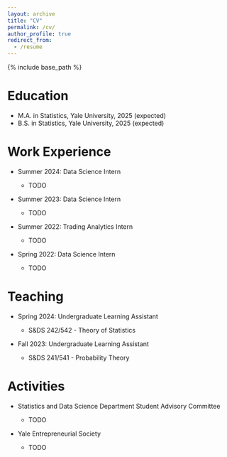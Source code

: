 ```yaml
---
layout: archive
title: "CV"
permalink: /cv/
author_profile: true
redirect_from:
  - /resume
---
```


{% include base_path %}

Education
======
* M.A. in Statistics, Yale University, 2025 (expected)
* B.S. in Statistics, Yale University, 2025 (expected)

Work Experience
======
* Summer 2024: Data Science Intern
  * TODO

* Summer 2023: Data Science Intern
  * TODO

* Summer 2022: Trading Analytics Intern
  * TODO
 
* Spring 2022: Data Science Intern
  * TODO

Teaching
======
* Spring 2024: Undergraduate Learning Assistant
  * S&DS 242/542 - Theory of Statistics
  
* Fall 2023: Undergraduate Learning Assistant
  * S&DS 241/541 - Probability Theory
  
Activities
======
* Statistics and Data Science Department Student Advisory Committee
  * TODO
 
* Yale Entrepreneurial Society
  * TODO
